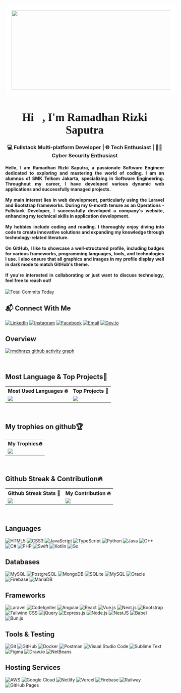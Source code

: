 <div align="center">
<!--     <img src="https://i.pinimg.com/originals/a9/e7/c2/a9e7c204d9057659a1b7696a183101d7.gif" alt="GIF Banner" style="border: 20px solid #ffffff; border-radius: 20px; width: 1800px; height: 250px;"> -->
     <img src="https://mir-s3-cdn-cf.behance.net/project_modules/disp/bbefa799786133.5efa9bf3d1b49.gif" alt="GIF Banner" style="border: 20px solid #ffffff; border-radius: 20px; width: 1800px; height: 250px;">  
</div>

<h1 align="center" style="font-size: 35px; font-weight: 700; text-align: center; font-family: Cambria, Cochin, Georgia, Times, 'Times New Roman', serif;">
    Hi👋, I'm Ramadhan Rizki Saputra
</h1>

<h3 align="center">💻 Fullstack Multi-platform Developer | 🌐 Tech Enthusiast | 👨‍💻 Cyber Security Enthusiast</h3>

<h4 align="justify">
    Hello, I am Ramadhan Rizki Saputra, a passionate Software Engineer dedicated to exploring and mastering the world of coding. I am an alumnus of SMK Telkom Jakarta, specializing in Software Engineering. Throughout my career, I have developed various dynamic web applications and successfully managed projects.
    <br><br>
    My main interest lies in web development, particularly using the Laravel and Bootstrap frameworks. During my 6-month tenure as an Operations - Fullstack Developer, I successfully developed a company's website, enhancing my technical skills in application development.
    <br><br>
    My hobbies include coding and reading. I thoroughly enjoy diving into code to create innovative solutions and expanding my knowledge through technology-related literature.
    <br><br>
    On GitHub, I like to showcase a well-structured profile, including badges for various frameworks, programming languages, tools, and technologies I use. I also ensure that all graphics and images in my profile display well in dark mode to match GitHub's theme.
    <br><br>
    If you're interested in collaborating or just want to discuss technology, feel free to reach out!
</h4>

![Total Commits Today](https://img.shields.io/badge/Total%20Commits%20Today-0-brightgreen)

## 📬 Connect With Me
[![LinkedIn](https://img.shields.io/badge/LinkedIn-%230077B5.svg?style=for-the-badge&logo=linkedin&logoColor=white)](https://www.linkedin.com/in/ramadhan-rizki-saputra/)
[![Instagram](https://img.shields.io/badge/Instagram-%23E4405F.svg?style=for-the-badge&logo=instagram&logoColor=white)](https://www.instagram.com/rmdhnrzs/)
[![Facebook](https://img.shields.io/badge/Facebook-%231877F2.svg?style=for-the-badge&logo=facebook&logoColor=white)](https://www.facebook.com/rmdhnrzs)
[![Email](https://img.shields.io/badge/Email-D14836?style=for-the-badge&logo=gmail&logoColor=white)](mailto:ramadhan.rizki@example.com)
[![Dev.to](https://img.shields.io/badge/Dev.to-%23000000.svg?style=for-the-badge&logo=devdotto&logoColor=white)](https://dev.to/yourusername)

## Overview 

[![rmdhnrzs github activity graph](https://github-readme-activity-graph.vercel.app/graph?username=rmdhnrzs&theme=github-compact)](https://github.com/rmdhnrzs/github-readme-activity-graph)

<br>

## Most Language & Top Projects💯

<table align="center">
    <tr>
        <th>Most Used Languages 🔥</th>
        <th>Top Projects 💯</th>
    </tr>
    <tr>
        <td>
            <img src="https://github-readme-stats.vercel.app/api/top-langs/?username=rmdhnrzs&layout=compact&theme=vue-dark&hide_border=true" />
        </td>
        <td>
            <img src="https://github-readme-stats.vercel.app/api/pin/?username=rmdhnrzs&repo=cek_khodam&theme=vue-dark&show_owner=true&hide_border=true&show_icons=true&include_all_commits=true&count_private=true" />
        </td>
    </tr>
</table>

<br>

## My trophies on github🏆

 <table align="center">
    <tr>
        <th>My Trophies🔥</th>
    </tr>
    <tr>
        <td>
            <img src="https://github-profile-trophy.vercel.app/?username=rmdhnrzs&theme=radical" />
        </td>
    </tr>
</table>

<br>

## Github Streak & Contribution🔥

<table align="center">
    <tr>
        <th>Github Streak Stats 💯</th>
        <th>My Contribution 🔥</th>
    </tr>
    <tr>
        <td>
            <img src="https://github-readme-streak-stats.herokuapp.com?user=rmdhnrzs&theme=vue-dark&hide_border=true" />
        </td>
        <td>
            <img src="https://github-readme-stats.vercel.app/api?username=rmdhnrzs&show_icons=true&hide_title=true&hide=prs&count_private=true&theme=vue-dark&hide_border=true" />
        </td>
    </tr>
</table>

<br>

## Languages
![HTML5](https://img.shields.io/badge/HTML5-%23E34F26.svg?style=for-the-badge&logo=html5&logoColor=white)
![CSS3](https://img.shields.io/badge/CSS3-%231572B6.svg?style=for-the-badge&logo=css3&logoColor=white)
![JavaScript](https://img.shields.io/badge/JavaScript-F7DF1E?style=for-the-badge&logo=javascript&logoColor=black)
![TypeScript](https://img.shields.io/badge/TypeScript-007ACC?style=for-the-badge&logo=typescript&logoColor=white)
![Python](https://img.shields.io/badge/Python-3776AB?style=for-the-badge&logo=python&logoColor=white)
![Java](https://img.shields.io/badge/Java-007396?style=for-the-badge&logo=java&logoColor=white)
![C++](https://img.shields.io/badge/C++-00599C?style=for-the-badge&logo=c%2b%2b&logoColor=white)
![C#](https://img.shields.io/badge/C%23-239120?style=for-the-badge&logo=c-sharp&logoColor=white)
![PHP](https://img.shields.io/badge/PHP-777BB4?style=for-the-badge&logo=php&logoColor=white)
![Swift](https://img.shields.io/badge/Swift-FA7343?style=for-the-badge&logo=swift&logoColor=white)
![Kotlin](https://img.shields.io/badge/Kotlin-0095D5?style=for-the-badge&logo=kotlin&logoColor=white)
![Go](https://img.shields.io/badge/Go-00ADD8?style=for-the-badge&logo=go&logoColor=white)



## Databases
![MySQL](https://img.shields.io/badge/MySQL-4479A1?style=for-the-badge&logo=mysql&logoColor=white)
![PostgreSQL](https://img.shields.io/badge/PostgreSQL-4169E1?style=for-the-badge&logo=postgresql&logoColor=white)
![MongoDB](https://img.shields.io/badge/MongoDB-47A248?style=for-the-badge&logo=mongodb&logoColor=white)
![SQLite](https://img.shields.io/badge/SQLite-003B57?style=for-the-badge&logo=sqlite&logoColor=white)
![MySQL](https://img.shields.io/badge/MySQL-4479A1?style=for-the-badge&logo=mysql&logoColor=white)
![Oracle](https://img.shields.io/badge/Oracle-F80000?style=for-the-badge&logo=oracle&logoColor=white)
![Firebase](https://img.shields.io/badge/Firebase-FFCA28?style=for-the-badge&logo=firebase&logoColor=black)
![MariaDB](https://img.shields.io/badge/MariaDB-003545?style=for-the-badge&logo=mariadb&logoColor=white)


## Frameworks
![Laravel](https://img.shields.io/badge/Laravel-FF2D20?style=for-the-badge&logo=laravel&logoColor=white)
![CodeIgniter](https://img.shields.io/badge/CodeIgniter-EF4223?style=for-the-badge&logo=codeigniter&logoColor=white)
![Angular](https://img.shields.io/badge/Angular-E23237?style=for-the-badge&logo=angular&logoColor=white)
![React](https://img.shields.io/badge/React-61DAFB?style=for-the-badge&logo=react&logoColor=black)
![Vue.js](https://img.shields.io/badge/Vue.js-4FC08D?style=for-the-badge&logo=vue.js&logoColor=white)
![Next.js](https://img.shields.io/badge/Next.js-000000?style=for-the-badge&logo=next.js&logoColor=white)
![Bootstrap](https://img.shields.io/badge/Bootstrap-7952B3?style=for-the-badge&logo=bootstrap&logoColor=white)
![Tailwind CSS](https://img.shields.io/badge/Tailwind_CSS-38B2AC?style=for-the-badge&logo=tailwind-css&logoColor=white)
![jQuery](https://img.shields.io/badge/jQuery-0769AD?style=for-the-badge&logo=jquery&logoColor=white)
![Express.js](https://img.shields.io/badge/Express.js-000000?style=for-the-badge&logo=express&logoColor=white)
![Node.js](https://img.shields.io/badge/Node.js-339933?style=for-the-badge&logo=node.js&logoColor=white)
![NestJS](https://img.shields.io/badge/NestJS-E0234E?style=for-the-badge&logo=nestjs&logoColor=white)
![Babel](https://img.shields.io/badge/Babel-F9DC3E?style=for-the-badge&logo=babel&logoColor=black)
![Bun.js](https://img.shields.io/badge/Bun.js-%23000000.svg?style=for-the-badge&logo=bun&logoColor=white)


## Tools & Testing
![Git](https://img.shields.io/badge/Git-%23F05033.svg?style=for-the-badge&logo=git&logoColor=white)
![GitHub](https://img.shields.io/badge/GitHub-%23181717.svg?style=for-the-badge&logo=github&logoColor=white)
![Docker](https://img.shields.io/badge/Docker-%232496ED.svg?style=for-the-badge&logo=docker&logoColor=white)
![Postman](https://img.shields.io/badge/Postman-FF6C37?style=for-the-badge&logo=postman&logoColor=white)
![Visual Studio Code](https://img.shields.io/badge/VS%20Code-007ACC?style=for-the-badge&logo=visual-studio-code&logoColor=white)
![Sublime Text](https://img.shields.io/badge/Sublime%20Text-FF9800?style=for-the-badge&logo=sublime-text&logoColor=white)
![Figma](https://img.shields.io/badge/Figma-F24E1E?style=for-the-badge&logo=figma&logoColor=white)
![Draw.io](https://img.shields.io/badge/Draw.io-FCA121?style=for-the-badge&logo=draw.io&logoColor=white)
![NetBeans](https://img.shields.io/badge/NetBeans-003d56?style=for-the-badge&logo=apache-netbeans&logoColor=white)

## Hosting Services

![AWS](https://img.shields.io/badge/Amazon%20AWS-%23232F3E.svg?style=for-the-badge&logo=amazon-aws&logoColor=white)
![Google Cloud](https://img.shields.io/badge/Google%20Cloud-%234285F4.svg?style=for-the-badge&logo=google-cloud&logoColor=white)
![Netlify](https://img.shields.io/badge/Netlify-%23000000.svg?style=for-the-badge&logo=netlify&logoColor=#00C7B7)
![Vercel](https://img.shields.io/badge/Vercel-%23000000.svg?style=for-the-badge&logo=vercel&logoColor=white)
![Firebase](https://img.shields.io/badge/Firebase-%23039BE5.svg?style=for-the-badge&logo=firebase&logoColor=white)
![Railway](https://img.shields.io/badge/Railway-%230B0D0E.svg?style=for-the-badge&logo=railway&logoColor=white)
![GitHub Pages](https://img.shields.io/badge/GitHub%20Pages-%23181717.svg?style=for-the-badge&logo=github&logoColor=white)
